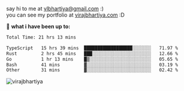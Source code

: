 say hi to me at [vlbhartiya@gmail.com](mailto:vlbhartiya@gmail.com) :)<br/>
you can see my portfolio at [virajbhartiya.com](https://virajbhartiya.com) :D<br/>


🚀 **what i have been up to:**

<!--START_SECTION:waka-->

```txt
Total Time: 21 hrs 13 mins

TypeScript   15 hrs 39 mins  ██████████████████░░░░░░░   71.97 %
Rust         2 hrs 45 mins   ███░░░░░░░░░░░░░░░░░░░░░░   12.66 %
Go           1 hr 13 mins    █▒░░░░░░░░░░░░░░░░░░░░░░░   05.65 %
Bash         41 mins         ▓░░░░░░░░░░░░░░░░░░░░░░░░   03.19 %
Other        31 mins         ▓░░░░░░░░░░░░░░░░░░░░░░░░   02.42 %
```

<!--END_SECTION:waka-->

<p align="left"> <img src="https://komarev.com/ghpvc/?username=virajbhartiya&color=blue" alt="virajbhartiya" /> </p>
